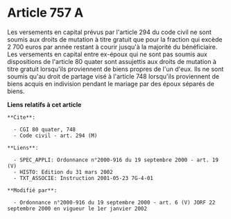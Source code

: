 # Article 757 A

Les versements en capital prévus par l'article 294 du code civil ne sont soumis aux droits de mutation à titre gratuit que
pour la fraction qui excède 2 700 euros par année restant à courir jusqu'à la majorité du bénéficiaire. Les versements en
capital entre ex-époux qui ne sont pas soumis aux dispositions de l'article 80 quater sont assujettis aux droits de mutation
à titre gratuit lorsqu'ils proviennent de biens propres de l'un d'eux. Ils ne sont soumis qu'au droit de partage visé à
l'article 748 lorsqu'ils proviennent de biens acquis en indivision pendant le mariage par des époux séparés de biens.

**Liens relatifs à cet article**

	**Cite**:

	  - CGI 80 quater, 748
	  - Code civil - art. 294 (M)

	**Liens**:

	  - SPEC_APPLI: Ordonnance n°2000-916 du 19 septembre 2000 - art. 19 (V)
	  - HISTO: Edition du 31 mars 2002
	  - TXT_ASSOCIE: Instruction 2001-05-23 7G-4-01

	**Modifié par**:

	  - Ordonnance n°2000-916 du 19 septembre 2000 - art. 6 (V) JORF 22 septembre 2000 en vigueur le 1er janvier 2002
